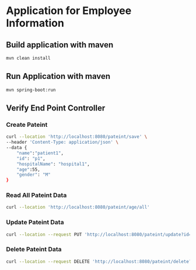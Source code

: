 # Application for Employee Information

## Build application with maven

```Bash
mvn clean install
```

## Run Application with maven

```Bash
mvn spring-boot:run
```

## Verify End Point Controller



### Create Pateint

```Bash
curl --location 'http://localhost:8080/pateint/save' \
--header 'Content-Type: application/json' \
--data {
    "name":"patient1",
    "id": "p1",
    "hospitalName": "hospital1",
    "age":55,
    "gender": "M"
}
```

### Read All Pateint Data

```Bash
curl --location 'http://localhost:8080/pateint/age/all'
```

### Update Pateint Data

```Bash
curl --location --request PUT 'http://localhost:8080/pateint/update?id=p1&hospitalName=Medica'
```

### Delete Pateint Data

```Bash
curl --location --request DELETE 'http://localhost:8080/pateint/delete?id=p1'
```
